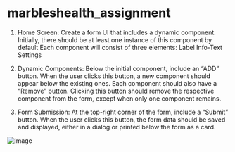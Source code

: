# marbleshealth_assignment

1. Home Screen:
Create a form UI that includes a dynamic component. Initially, there should be at least one instance of this component by default
Each component will consist of three elements:
Label
Info-Text
Settings

2. Dynamic Components:
Below the initial component, include an “ADD” button. When the user clicks this button, a new component should appear below the existing ones.
Each component should also have a “Remove” button. Clicking this button should remove the respective component from the form, except when only one component remains.

3. Form Submission:
At the top-right corner of the form, include a “Submit” button. When the user clicks this button, the form data should be saved and displayed, either in a dialog or printed below the form as a card.


![image](https://github.com/arju7jha/marbleshealth_assignment/assets/88245601/1cc2ea40-4c48-426a-9243-ed3383a89659)

